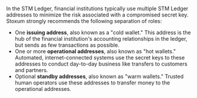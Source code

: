In the STM Ledger, financial institutions typically use multiple STM Ledger addresses to minimize the risk associated with a compromised secret key. Stoxum strongly recommends the following separation of roles:

* One **issuing address**, also known as a "cold wallet." This address is the hub of the financial institution's accounting relationships in the ledger, but sends as few transactions as possible. <!-- STYLE_OVERRIDE: cold wallet, wallet -->
* One or more **operational addresses**, also known as "hot wallets." Automated, internet-connected systems use the secret keys to these addresses to conduct day-to-day business like transfers to customers and partners. <!-- STYLE_OVERRIDE: hot wallet, wallet -->
* Optional **standby addresses**, also known as "warm wallets." Trusted human operators use these addresses to transfer money to the operational addresses. <!-- STYLE_OVERRIDE: warm wallet, wallet -->
